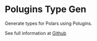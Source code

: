 # Polugins Type Gen

Generate types for Polars using Polugins.

See full information at [Github](https://github.com/StefanBRas/polugins)
